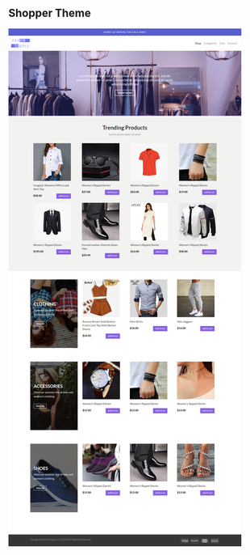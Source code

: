 ## Shopper Theme

![screenshot1](https://raw.githubusercontent.com/A-Maged/shopper-theme/master/assets/images/screenshot.png)
